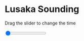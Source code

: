 <h1>Lusaka Sounding</h1>
<p>Drag the slider to change the time</p>

<div class="slidecontainer">
<input oninput='setImage(this)' class="slider" type="range" min="0" max="2" value="0" step="1" />
<img id='img'/>
</div>

<script>
var img = document.getElementById('img');
var img_array = ['/assets/images/skwt/skd_lusaka_wrfout_d01_2020-07-29_12:00:00.png',
'/assets/images/skwt/skd_lusaka_wrfout_d01_2020-07-29_18:00:00.png',];
function setImage(obj)
{
        var value = obj.value;
        img.src = img_array[value];

}
</script>

